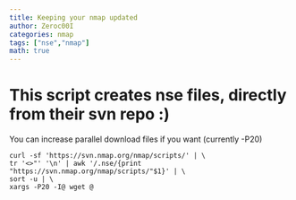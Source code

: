 ```yaml
---
title: Keeping your nmap updated
author: Zeroc00I
categories: nmap
tags: ["nse","nmap"]
math: true
---
```


#  This script creates nse files, directly from their svn repo :)
 You can increase parallel download files if you want (currently -P20)
	
	curl -sf 'https://svn.nmap.org/nmap/scripts/' | \
	tr '<>"' '\n' | awk '/.nse/{print "https://svn.nmap.org/nmap/scripts/"$1}' | \
	sort -u | \
	xargs -P20 -I@ wget @

